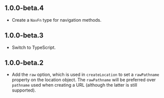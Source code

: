 ## 1.0.0-beta.4

* Create a `NavFn` type for navigation methods.

## 1.0.0-beta.3

* Switch to TypeScript.

## 1.0.0-beta.2

* Add the `raw` option, which is used in `createLocation` to set a `rawPathname` property on the location object. The `rawPathname` will be preferred over `pathname` used when creating a URL (although the latter is still supported).
